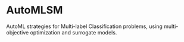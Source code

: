 # AutoMLSM
AutoML strategies for Multi-label Classification problems, using multi-objective optimization and surrogate models.
